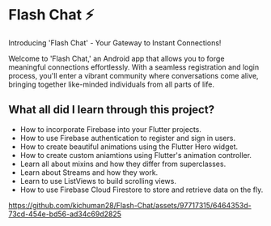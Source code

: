 # Flash Chat ⚡️

Introducing 'Flash Chat' - Your Gateway to Instant Connections!

Welcome to 'Flash Chat,' an Android app that allows you to forge meaningful connections effortlessly. With a seamless registration and login process, you'll enter a vibrant community where conversations come alive, bringing together like-minded individuals from all parts of life.

## What all did I learn through this project?

- How to incorporate Firebase into your Flutter projects.
- How to use Firebase authentication to register and sign in users.
- How to create beautiful animations using the Flutter Hero widget.
- How to create custom aniamtions using Flutter's animation controller.
- Learn all about mixins and how they differ from superclasses.
- Learn about Streams and how they work.
- Learn to use ListViews to build scrolling views.
- How to use Firebase Cloud Firestore to store and retrieve data on the fly.




https://github.com/kichuman28/Flash-Chat/assets/97717315/6464353d-73cd-454e-bd56-ad34c69d2825

